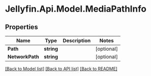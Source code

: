 
# Jellyfin.Api.Model.MediaPathInfo

## Properties

Name | Type | Description | Notes
------------ | ------------- | ------------- | -------------
**Path** | **string** |  | [optional] 
**NetworkPath** | **string** |  | [optional] 

[[Back to Model list]](../README.md#documentation-for-models)
[[Back to API list]](../README.md#documentation-for-api-endpoints)
[[Back to README]](../README.md)

